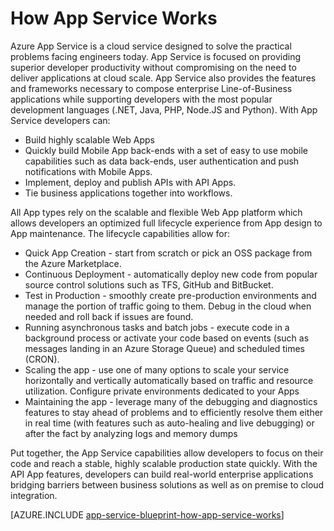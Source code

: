 <properties 
	pageTitle="How Azure App Service Works" 
	description="Learn how App Service work" 
	keywords="app service, azure app service, scale, scalable, app service plan, app service cost"
	services="app-service" 
	documentationCenter="" 
	authors="yochay" 
	manager="wpickett" 
	editor=""/>

<tags 
	ms.service="app-service" 
	ms.workload="na" 
	ms.tgt_pltfrm="na" 
	ms.devlang="na" 
	ms.topic="hero-article" 
	ms.date="02/10/2016" 
	wacn.date="" 
	ms.author="yochay"/>

# How App Service Works

Azure App Service is a cloud service designed to solve the practical problems facing engineers today. 
App Service is focused on providing superior developer productivity without compromising on the need to deliver applications at cloud scale. 
App Service also provides the features and frameworks necessary to compose enterprise Line-of-Business applications while supporting developers with the most popular development languages (.NET, Java, PHP, Node.JS and Python).
With App Service developers can:

* Build highly scalable Web Apps
* Quickly build Mobile App back-ends with a set of easy to use mobile capabilities such as data back-ends, user authentication and push notifications with Mobile Apps. 
* Implement, deploy and publish APIs with API Apps.
* Tie business applications together into workflows.

All App types rely on the scalable and flexible Web App platform which allows developers an optimized full lifecycle experience from App design to App maintenance. The lifecycle capabilities allow for:

* Quick App Creation - start from scratch or pick an OSS package from the Azure Marketplace. 
* Continuous Deployment - automatically deploy new code from popular source control solutions such as TFS, GitHub and BitBucket.
* Test in Production - smoothly create pre-production environments and manage the portion of traffic going to them. Debug in the cloud when needed and roll back if issues are found.
* Running asynchronous tasks and batch jobs - execute code in a background process or activate your code based on events (such as messages landing in an Azure Storage Queue) and scheduled times (CRON).
* Scaling the app - use one of many options to scale your service horizontally and vertically automatically based on traffic and resource utilization. Configure private environments dedicated to your Apps   
* Maintaining the app - leverage many of the debugging and diagnostics features to stay ahead of problems and to efficiently resolve them either in real time (with features such as auto-healing and live debugging) or after the fact by analyzing logs and memory dumps
 
Put together, the App Service capabilities allow developers to focus on their code and reach a stable, highly scalable production state quickly. With the API App features, developers can build real-world enterprise applications bridging barriers between business solutions as well as on premise to cloud integration.  

[AZURE.INCLUDE [app-service-blueprint-how-app-service-works](../../includes/app-service-blueprint-how-app-service-works.md)]
